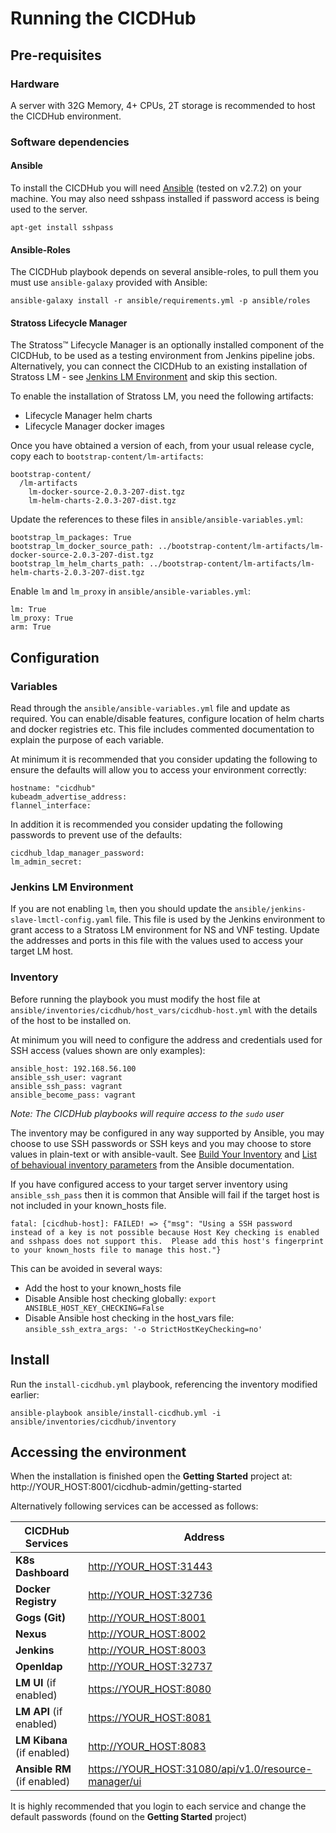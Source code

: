 # Running the CICDHub

## Pre-requisites

### Hardware

A server with 32G Memory, 4+ CPUs, 2T storage is recommended to host the CICDHub environment.

### Software dependencies

#### Ansible

To install the CICDHub you will need [Ansible](https://docs.ansible.com/ansible/latest/installation_guide/intro_installation.html) (tested on v2.7.2) on your machine. You may also need sshpass installed if password access is being used to the server.

```
apt-get install sshpass
```

#### Ansible-Roles

The CICDHub playbook depends on several ansible-roles, to pull them you must use `ansible-galaxy` provided with Ansible:

```
ansible-galaxy install -r ansible/requirements.yml -p ansible/roles
```

#### Stratoss Lifecycle Manager

The Stratoss&trade; Lifecycle Manager is an optionally installed component of the CICDHub, to be used as a testing environment from Jenkins pipeline jobs. Alternatively, you can connect the CICDHub to an existing installation of Stratoss LM - see [Jenkins LM Environment](#jenkins-lm-environment) and skip this section.

To enable the installation of Stratoss LM, you need the following artifacts:

- Lifecycle Manager helm charts
- Lifecycle Manager docker images

Once you have obtained a version of each, from your usual release cycle, copy each to `bootstrap-content/lm-artifacts`:

```
bootstrap-content/
  /lm-artifacts
    lm-docker-source-2.0.3-207-dist.tgz
    lm-helm-charts-2.0.3-207-dist.tgz
```

Update the references to these files in `ansible/ansible-variables.yml`:

```
bootstrap_lm_packages: True
bootstrap_lm_docker_source_path: ../bootstrap-content/lm-artifacts/lm-docker-source-2.0.3-207-dist.tgz
bootstrap_lm_helm_charts_path: ../bootstrap-content/lm-artifacts/lm-helm-charts-2.0.3-207-dist.tgz
```

Enable `lm` and `lm_proxy` in `ansible/ansible-variables.yml`:

```
lm: True
lm_proxy: True
arm: True
```

## Configuration

### Variables

Read through the `ansible/ansible-variables.yml` file and update as required. You can enable/disable features, configure location of helm charts and docker registries etc. This file includes commented documentation to explain the purpose of each variable.

At minimum it is recommended that you consider updating the following to ensure the defaults will allow you to access your environment correctly:

```
hostname: "cicdhub"
kubeadm_advertise_address:
flannel_interface:
```

In addition it is recommended you consider updating the following passwords to prevent use of the defaults:

```
cicdhub_ldap_manager_password:
lm_admin_secret:
```

### Jenkins LM Environment

If you are not enabling `lm`, then you should update the `ansible/jenkins-slave-lmctl-config.yaml` file. This file is used by the Jenkins environment to grant access to a Stratoss LM environment for NS and VNF testing. Update the addresses and ports in this file with the values used to access your target LM host.

### Inventory

Before running the playbook you must modify the host file at `ansible/inventories/cicdhub/host_vars/cicdhub-host.yml` with the details of the host to be installed on.

At minimum you will need to configure the address and credentials used for SSH access (values shown are only examples):

```
ansible_host: 192.168.56.100
ansible_ssh_user: vagrant
ansible_ssh_pass: vagrant
ansible_become_pass: vagrant
```

_Note: The CICDHub playbooks will require access to the `sudo` user_

The inventory may be configured in any way supported by Ansible, you may choose to use SSH passwords or SSH keys and you may choose to store values in plain-text or with ansible-vault. See [Build Your Inventory](https://docs.ansible.com/ansible/latest/network/getting_started/first_inventory.html) and [List of behavioual inventory parameters](https://docs.ansible.com/ansible/latest/intro_inventory.html#list-of-behavioral-inventory-parameters) from the Ansible documentation.

If you have configured access to your target server inventory using `ansible_ssh_pass` then it is common that Ansible will fail if the target host is not included in your known_hosts file.

```
fatal: [cicdhub-host]: FAILED! => {"msg": "Using a SSH password instead of a key is not possible because Host Key checking is enabled and sshpass does not support this.  Please add this host's fingerprint to your known_hosts file to manage this host."}
```

This can be avoided in several ways:

- Add the host to your known_hosts file
- Disable Ansible host checking globally: `export ANSIBLE_HOST_KEY_CHECKING=False`
- Disable Ansible host checking in the host_vars file: `ansible_ssh_extra_args: '-o StrictHostKeyChecking=no'`

## Install

Run the `install-cicdhub.yml` playbook, referencing the inventory modified earlier:

```
ansible-playbook ansible/install-cicdhub.yml -i ansible/inventories/cicdhub/inventory
```

## Accessing the environment

When the installation is finished open the **Getting Started** project at: http://YOUR_HOST:8001/cicdhub-admin/getting-started

Alternatively following services can be accessed as follows:

| **CICDHub Services**        | Address                                                |
| --------------------------- | ------------------------------------------------------ |
| **K8s Dashboard**           | <http://YOUR_HOST:31443>                               |
| **Docker Registry**         | <http://YOUR_HOST:32736>                               |
| **Gogs (Git)**              | <http://YOUR_HOST:8001>                                |
| **Nexus**                   | <http://YOUR_HOST:8002>                                |
| **Jenkins**                 | <http://YOUR_HOST:8003>                                |
| **Openldap**                | <http://YOUR_HOST:32737>                               |
| **LM UI** (if enabled)      | <https://YOUR_HOST:8080>                               |
| **LM API** (if enabled)     | <https://YOUR_HOST:8081>                               |
| **LM Kibana** (if enabled)  | <http://YOUR_HOST:8083>                                |
| **Ansible RM** (if enabled) | <https://YOUR_HOST:31080/api/v1.0/resource-manager/ui> |

It is highly recommended that you login to each service and change the default passwords (found on the **Getting Started** project)
